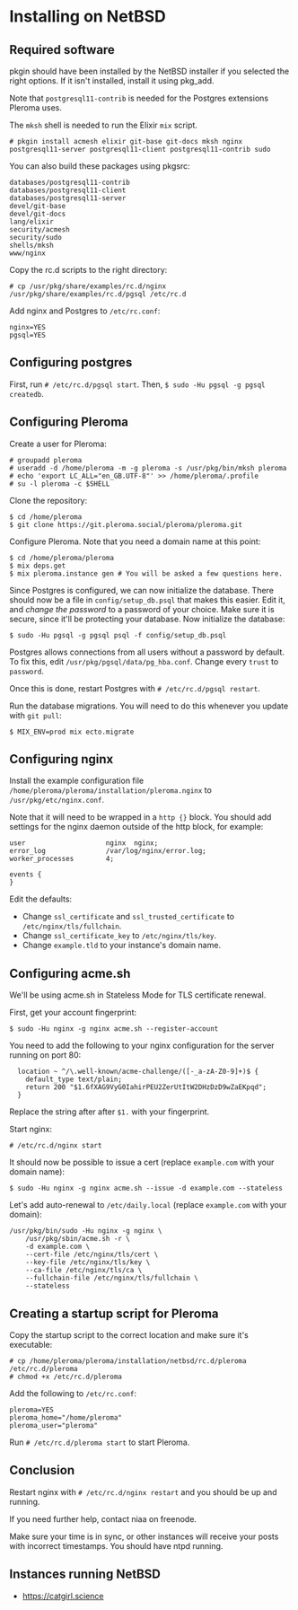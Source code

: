 # Installing on NetBSD

## Required software 

pkgin should have been installed by the NetBSD installer if you selected
the right options. If it isn't installed, install it using pkg_add.

Note that `postgresql11-contrib` is needed for the Postgres extensions
Pleroma uses.

The `mksh` shell is needed to run the Elixir `mix` script.

`# pkgin install acmesh elixir git-base git-docs mksh nginx postgresql11-server postgresql11-client postgresql11-contrib sudo`

You can also build these packages using pkgsrc:
```
databases/postgresql11-contrib
databases/postgresql11-client
databases/postgresql11-server
devel/git-base
devel/git-docs
lang/elixir
security/acmesh
security/sudo
shells/mksh
www/nginx
```

Copy the rc.d scripts to the right directory:

```
# cp /usr/pkg/share/examples/rc.d/nginx /usr/pkg/share/examples/rc.d/pgsql /etc/rc.d
```

Add nginx and Postgres to `/etc/rc.conf`:

```
nginx=YES
pgsql=YES
```

## Configuring postgres

First, run `# /etc/rc.d/pgsql start`. Then, `$ sudo -Hu pgsql -g pgsql createdb`.

## Configuring Pleroma

Create a user for Pleroma:

```
# groupadd pleroma
# useradd -d /home/pleroma -m -g pleroma -s /usr/pkg/bin/mksh pleroma
# echo 'export LC_ALL="en_GB.UTF-8"' >> /home/pleroma/.profile
# su -l pleroma -c $SHELL
```

Clone the repository:

```
$ cd /home/pleroma
$ git clone https://git.pleroma.social/pleroma/pleroma.git
```

Configure Pleroma. Note that you need a domain name at this point:

```
$ cd /home/pleroma/pleroma
$ mix deps.get
$ mix pleroma.instance gen # You will be asked a few questions here.
```

Since Postgres is configured, we can now initialize the database. There should
now be a file in `config/setup_db.psql` that makes this easier. Edit it, and
*change the password* to a password of your choice. Make sure it is secure, since
it'll be protecting your database. Now initialize the database:

```
$ sudo -Hu pgsql -g pgsql psql -f config/setup_db.psql
```

Postgres allows connections from all users without a password by default. To
fix this, edit `/usr/pkg/pgsql/data/pg_hba.conf`. Change every `trust` to
`password`.

Once this is done, restart Postgres with `# /etc/rc.d/pgsql restart`.

Run the database migrations.
You will need to do this whenever you update with `git pull`:

```
$ MIX_ENV=prod mix ecto.migrate
```

## Configuring nginx

Install the example configuration file
`/home/pleroma/pleroma/installation/pleroma.nginx` to
`/usr/pkg/etc/nginx.conf`.

Note that it will need to be wrapped in a `http {}` block. You should add
settings for the nginx daemon outside of the http block, for example:

```
user                    nginx  nginx;
error_log               /var/log/nginx/error.log;
worker_processes        4;

events {
}
```

Edit the defaults:

* Change `ssl_certificate` and `ssl_trusted_certificate` to
`/etc/nginx/tls/fullchain`.
* Change `ssl_certificate_key` to `/etc/nginx/tls/key`.
* Change `example.tld` to your instance's domain name.

## Configuring acme.sh

We'll be using acme.sh in Stateless Mode for TLS certificate renewal.

First, get your account fingerprint:

```
$ sudo -Hu nginx -g nginx acme.sh --register-account
```

You need to add the following to your nginx configuration for the server
running on port 80:

```
  location ~ ^/\.well-known/acme-challenge/([-_a-zA-Z0-9]+)$ {
    default_type text/plain;
    return 200 "$1.6fXAG9VyG0IahirPEU2ZerUtItW2DHzDzD9wZaEKpqd";
  }
```

Replace the string after after `$1.` with your fingerprint.

Start nginx:

```
# /etc/rc.d/nginx start
```

It should now be possible to issue a cert (replace `example.com`
with your domain name):

```
$ sudo -Hu nginx -g nginx acme.sh --issue -d example.com --stateless
```

Let's add auto-renewal to `/etc/daily.local`
(replace `example.com` with your domain):

```
/usr/pkg/bin/sudo -Hu nginx -g nginx \
    /usr/pkg/sbin/acme.sh -r \
    -d example.com \
    --cert-file /etc/nginx/tls/cert \
    --key-file /etc/nginx/tls/key \
    --ca-file /etc/nginx/tls/ca \
    --fullchain-file /etc/nginx/tls/fullchain \
    --stateless
```

## Creating a startup script for Pleroma

Copy the startup script to the correct location and make sure it's executable:

```
# cp /home/pleroma/pleroma/installation/netbsd/rc.d/pleroma /etc/rc.d/pleroma
# chmod +x /etc/rc.d/pleroma
```

Add the following to `/etc/rc.conf`:

```
pleroma=YES
pleroma_home="/home/pleroma"
pleroma_user="pleroma"
```

Run `# /etc/rc.d/pleroma start` to start Pleroma.

## Conclusion

Restart nginx with `# /etc/rc.d/nginx restart` and you should be up and running.

If you need further help, contact niaa on freenode.

Make sure your time is in sync, or other instances will receive your posts with
incorrect timestamps. You should have ntpd running.

## Instances running NetBSD

* <https://catgirl.science>
